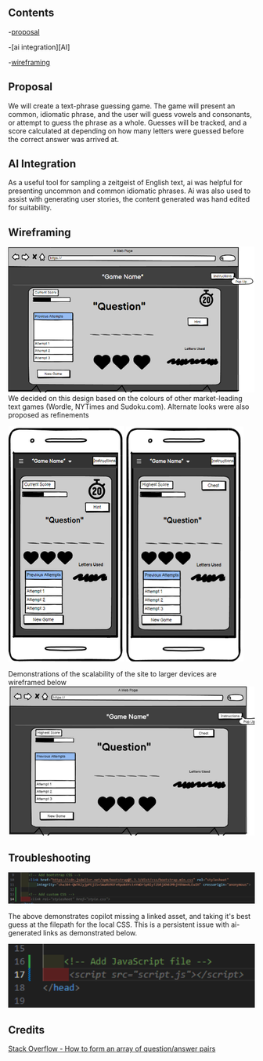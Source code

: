 ## Contents

-[proposal](#proposal)

-[ai integration][AI]

-[wireframing](#wireframing)

## Proposal

We will create a text-phrase guessing game. The game will present an common, idiomatic phrase, and the user will guess vowels and consonants, or attempt to guess the phrase as a whole. Guesses will be tracked, and a score calculated at depending on how many letters were guessed before the correct answer was arrived at.

## AI Integration 

As a useful tool for sampling a zeitgeist of English text, ai was helpful for presenting uncommon and common idiomatic phrases.
Ai was also used to assist with generating user stories, the content generated was hand edited for suitability. 

## Wireframing

![wireframe](docs/image_2024-11-27_123117416.png)
We decided on this design based on the colours of other market-leading text games (Wordle, NYTimes and Sudoku.com). 
Alternate looks were also proposed as refinements

![Wireframe2](docs/image_2024-11-27_141343866_480.png)
![Wireframe3](docs/new_phone_480.png)

Demonstrations of the scalability of the site to larger devices are wireframed below
![Wireframe4](docs/image_2024-11-27_142015802_720.png)

## Troubleshooting
![Wireframe](docs/bugs/CssAifile2.png)

The above demonstrates copilot missing a linked asset, and taking it's best guess at the filepath for the local CSS. This is a persistent issue with ai-generated links as demonstrated below.

![Wireframe](docs/bugs/JsAifile1.png)

## Credits

[Stack Overflow - How to form an array of question/answer pairs](https://stackoverflow.com/questions/37252041/storing-quiz-questions-in-array-of-objects)

[aiIntegrationDefinition]: #AI